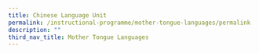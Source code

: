 ```yaml
---
title: Chinese Language Unit
permalink: /instructional-programme/mother-tongue-languages/permalink
description: ""
third_nav_title: Mother Tongue Languages
---
```

